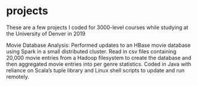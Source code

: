 # projects
These are a few projects I coded for 3000-level courses while studying at the University of Denver in 2019


Movie Database Analysis:
Performed updates to an HBase movie database using Spark in a small distributed cluster. Read in csv files containing 20,000 movie entries from a Hadoop filesystem to create the database and then aggregated movie entries into per genre statistics. Coded in Java with reliance on Scala’s tuple library and Linux shell scripts to update and run remotely.  

